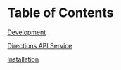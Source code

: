 Table of Contents
=================

[Development](https://github.com/devtrw/GoogleMapsBundle/blob/master/Resources/doc/development.md)

[Directions API Service](https://github.com/devtrw/GoogleMapsBundle/blob/master/Resources/doc/directions.md)

[Installation](https://github.com/devtrw/GoogleMapsBundle/blob/master/Resources/doc/installation.md)
